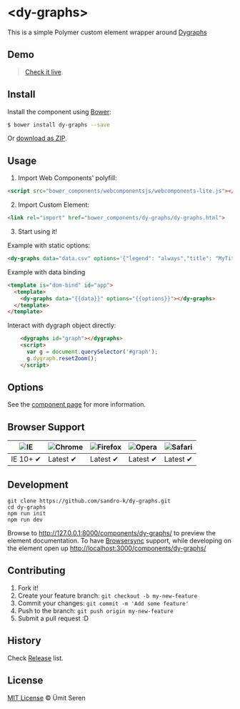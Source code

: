 #
# &lt;dy-graphs&gt;

This is a simple Polymer custom element wrapper around [Dygraphs](http://dygraphs.com/)

## Demo
> [Check it live](http://timeu.github.io/dy-graphs/components/dy-graphs/demo/index.html).

## Install

Install the component using [Bower](http://bower.io/):

```sh
$ bower install dy-graphs --save
```

Or [download as ZIP](https://github.com/timeu/dy-graphs/archive/master.zip).

## Usage

1. Import Web Components' polyfill:

  ```html
<script src="bower_components/webcomponentsjs/webcomponents-lite.js"></script>
  ```

2. Import Custom Element:

```html
<link rel="import" href="bower_components/dy-graphs/dy-graphs.html">
```

3. Start using it!

  Example with static options:

  ```html
  <dy-graphs data="data.csv" options='{"legend": "always","title": "MyTitle"}'></dy-graphs>

  ```

  Example with data binding

  ```html
  <template is="dom-bind" id="app">
    <template>
      <dy-graphs data="{{data}}" options="{{options}}"></dy-graphs>
    </template>
  </template>

  ```

  Interact with dygraph object directly:

```html
    <dygraphs id="graph"></dygraphs>
    <script>
      var g = document.querySelector('#graph');
      g.dygraph.resetZoom();
    </script>
```

## Options

See the [component page](http://timeu.github.io/dy-graphs) for more information.


## Browser Support

![IE](https://raw.github.com/paulirish/browser-logos/master/internet-explorer/internet-explorer_48x48.png) | ![Chrome](https://raw.github.com/paulirish/browser-logos/master/chrome/chrome_48x48.png) | ![Firefox](https://raw.github.com/paulirish/browser-logos/master/firefox/firefox_48x48.png) | ![Opera](https://raw.github.com/paulirish/browser-logos/master/opera/opera_48x48.png) | ![Safari](https://raw.github.com/paulirish/browser-logos/master/safari/safari_48x48.png)
--- | --- | --- | --- | --- |
IE 10+ ✔ | Latest ✔ | Latest ✔ | Latest ✔ | Latest ✔ |


## Development
```
git clone https://github.com/sandro-k/dy-graphs.git
cd dy-graphs
npm run init
npm run dev
```

Browse to http://127.0.0.1:8000/components/dy-graphs/ to preview the element documentation. To have [Browsersync](https://browsersync.io/) support, while developing on the element open up
[http://localhost:3000/components/dy-graphs/](http://localhost:3000/components/dy-graphs/)

## Contributing

1. Fork it!
2. Create your feature branch: `git checkout -b my-new-feature`
3. Commit your changes: `git commit -m 'Add some feature'`
4. Push to the branch: `git push origin my-new-feature`
5. Submit a pull request :D

## History

Check [Release](https://github.com/timeu/dy-graphs/releases) list.

## License

[MIT License](http://timeu.mit-license.org/) © Ümit Seren